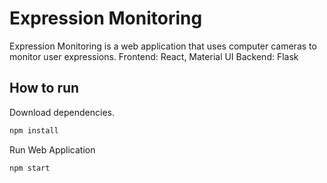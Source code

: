# Expression Monitoring

Expression Monitoring is a web application that uses computer cameras to monitor user expressions.
Frontend: React, Material UI
Backend: Flask

## How to run
Download dependencies.
```bash
npm install
```

Run Web Application
```bash
npm start
```
